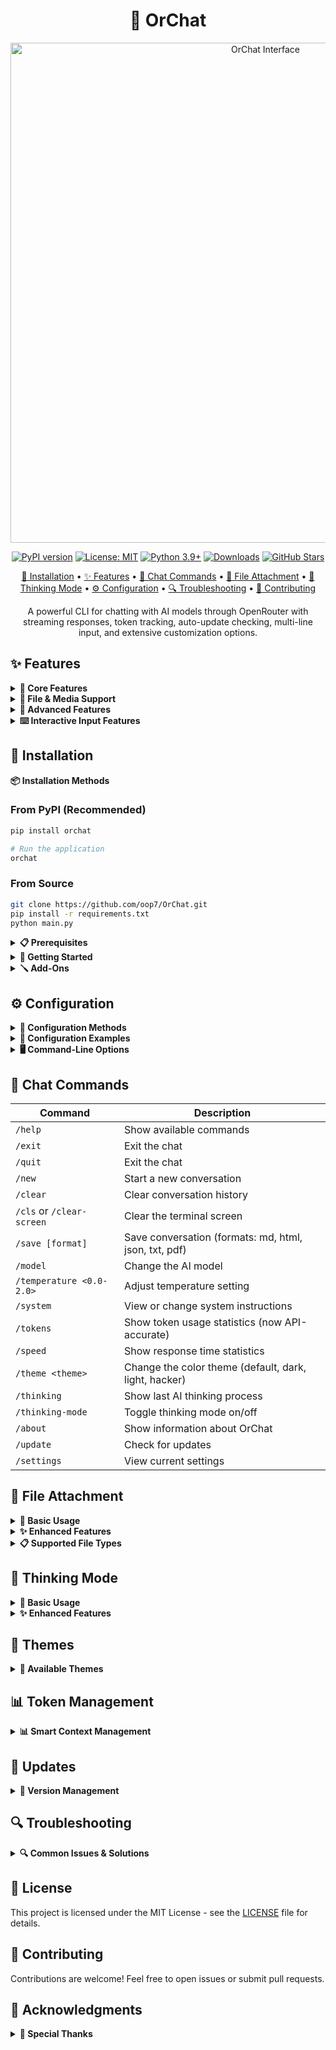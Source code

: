 <div align="center">

# 🤖 OrChat

<img src="https://github.com/user-attachments/assets/df20dccc-8971-414e-9281-74260f05bf44" width="800" alt="OrChat Interface"/>

[![PyPI version](https://img.shields.io/pypi/v/orchat?color=86efac&style=for-the-badge&logo=pypi&logoColor=black)](https://badge.fury.io/py/orchat)
[![License: MIT](https://img.shields.io/badge/License-MIT-10b981?style=for-the-badge&logo=opensource&logoColor=white)](https://opensource.org/licenses/MIT)
[![Python 3.9+](https://img.shields.io/badge/python-3.9+-10b981?style=for-the-badge&logo=python&logoColor=white)](https://www.python.org/downloads/)
[![Downloads](https://img.shields.io/pepy/dt/orchat?color=1f2937&style=for-the-badge&logo=download&logoColor=white)](https://pepy.tech/project/orchat)
[![GitHub Stars](https://img.shields.io/github/stars/oop7/OrChat?color=86efac&style=for-the-badge&logo=github&logoColor=black)](https://github.com/oop7/OrChat/stargazers)

[🚀 Installation](#installation) • [✨ Features](#features) • [💬 Chat Commands](#chat-commands) • [📁 File Attachment](#file-attachment) • [🧠 Thinking Mode](#thinking-mode) • [⚙️ Configuration](#configuration) • [🔍 Troubleshooting](#troubleshooting) • [🤝 Contributing](#contributing)

A powerful CLI for chatting with AI models through OpenRouter with streaming responses, token tracking, auto-update checking, multi-line input, and extensive customization options.

</div>


<a id="features"></a>
## ✨ Features

<details>
<summary><strong>🔗 Core Features</strong></summary>

- **Universal Model Access**: Connect to any AI model available on OpenRouter with dynamic model retrieval
- **Interactive Chat**: Enjoy a smooth conversation experience with real-time streaming responses
- **Rich Markdown Rendering**: View formatted text, code blocks, tables and more directly in your terminal
- **Performance Analytics**: Track token usage, response times, and total cost for efficiency monitoring (now with accurate API-based token counting)
- **Command Auto-completion**: Enhanced user experience with intelligent command suggestions and prompt history navigation
- **Prompt History Navigation**: Use ↑/↓ arrow keys to navigate through previous prompts and Ctrl+R for history search
- **Pricing Display**: Real-time pricing information displayed during active chat sessions
- **Auto-Update System**: Automatic update checking at startup with pip integration
- **Multi-line Input Support**: Compose multi-paragraph messages with `Esc+Enter` and visual feedback

</details>

<details>
<summary><strong>📎 File & Media Support</strong></summary>

- **Smart File Picker**: Attach files anywhere in your message using `#` (e.g., `analyze #myfile.py`)
- **Interactive File Browser**: Browse files with icons, sizes, and directory navigation in a popup interface
- **Multimodal Support**: Share images and various file types with compatible AI models
- **Enhanced File Processing**: Improved file attachment with better error handling and path support

</details>

<details>
<summary><strong>🧠 Advanced Features</strong></summary>

- **Smart Thinking Mode**: See the AI's reasoning process with compatible models
- **Multiple Export Formats**: Save conversations as Markdown, HTML, JSON, TXT, or PDF
- **Smart Context Management**: Automatically manages conversation history to stay within token limits
- **Customizable Themes**: Choose from different visual themes for your terminal

</details>

<details>
<summary><strong>⌨️ Interactive Input Features</strong></summary>

- **Multi-line Input**: Use `Esc+Enter` to toggle multi-line mode, with status indicator and seamless toggling
- **Command History Navigation**: Press ↑/↓ arrow keys to cycle through previous prompts and commands
- **History Search**: Use Ctrl+R to search through your prompt history with keywords
- **Automatic Command Completion**: Start typing "/" and command suggestions appear instantly - no Tab key needed!
- **Auto-Suggest from History**: Previous commands and prompts appear as grey suggestions as you type
- **Intelligent File Picker**: Use `#` anywhere in your message for file selection with auto-completion and browser popup

**💡 How Auto-Completion Works:**
- Type `/` → All available commands appear automatically
- Type `/c` → Filters to commands starting with 'c' (clear, cls, clear-screen, etc.)
- Type `/temp` → Shows `/temperature` command
- Type `/think` → Shows `/thinking` and `/thinking-mode` commands
- No Tab key required - completions appear as you type!

**💡 How File Picker Works:**
- Type `#` anywhere in your message to open the file picker
- Choose files interactively (with icons for file types)
- Insert filenames naturally into your prompt, e.g., `examine #test.py and check for errors`
- File picker works anywhere in your message, not just at the beginning

</details>

<a id="installation"></a>
## 🚀 Installation

<summary><strong>📦 Installation Methods</strong></summary>

### From PyPI (Recommended)

```bash
pip install orchat
```
```bash
# Run the application
orchat
```

### From Source

```bash
git clone https://github.com/oop7/OrChat.git
pip install -r requirements.txt
python main.py
```

</details>

</details>

<details>
<summary><strong>📋 Prerequisites</strong></summary>

- Python 3.7 or higher
- An OpenRouter API key (get one at [OpenRouter.ai](https://openrouter.ai))
- Required packages: in `requirements.txt`

</details>

<details>
<summary><strong>🏁 Getting Started</strong></summary>

1. Install OrChat using one of the methods above
2. Run the setup wizard
   - if you follow from source PyPI:
     ```bash
     orchat --setup
     ```
   - if you follow from source method:
     ```bash
     python main.py --setup
     ```
3. Enter your OpenRouter API key when prompted
4. Select your preferred AI model and configure settings
5. Start chatting!

</details>

<details>
<summary><strong>🪛 Add-Ons</strong></summary>

### FZF fuzzy search (Enhanced Model Selection)

1. Install fzf and pyfzf

   - Install pyfzf
     ```bash
     pip install pyfzf
     ```
   - Fzf can be downloaded from https://github.com/junegunn/fzf?tab=readme-ov-file#installation

2. Ensure fzf is in your path
3. From now on, the model selection will use fzf for powerful fuzzy search and filtering capabilities!

**Note**: If fzf is not installed, OrChat will automatically fall back to standard model selection.

</details>

<a id="configuration"></a>
## ⚙️ Configuration

<details>
<summary><strong>🔧 Configuration Methods</strong></summary>

OrChat can be configured in multiple ways:

1. **Setup Wizard**: Run `python main.py --setup` for interactive configuration
2. **Config File**: Edit the `config.ini` file in the application directory
3. **Environment Variables**: Create a `.env` file with your configuration
4. **System Environment Variables**: Set environment variables directly in your system (recommended for security)

**Enhanced Environment Support**: OrChat now supports system/user environment variables, removing the strict requirement for `.env` files.

</details>

<details>
<summary><strong>📄 Configuration Examples</strong></summary>

Example `.env` file:

```
OPENROUTER_API_KEY=your_api_key_here
```

Example `config.ini` structure:

```ini
[API]
OPENROUTER_API_KEY = your_api_key_here

[SETTINGS]
MODEL = anthropic/claude-3-opus
TEMPERATURE = 0.7
SYSTEM_INSTRUCTIONS = You are a helpful AI assistant.
THEME = default
MAX_TOKENS = 8000
AUTOSAVE_INTERVAL = 300
STREAMING = True
THINKING_MODE = False
```

</details>

<details>
<summary><strong>🖥️ Command-Line Options</strong></summary>

- `--setup`: Run the setup wizard
- `--model MODEL`: Specify the model to use (e.g., `--model "anthropic/claude-3-opus"`)
- `--task {creative,coding,analysis,chat}`: Optimize for a specific task type
- `--image PATH`: Analyze an image file

</details>

<a id="chat-commands"></a>
## 💬 Chat Commands

| Command                   | Description                                           |
| ------------------------- | ----------------------------------------------------- |
| `/help`                   | Show available commands                               |
| `/exit`                   | Exit the chat                                         |
| `/quit`                   | Exit the chat                                         |
| `/new`                    | Start a new conversation                              |
| `/clear`                  | Clear conversation history                            |
| `/cls` or `/clear-screen` | Clear the terminal screen                             |
| `/save [format]`          | Save conversation (formats: md, html, json, txt, pdf) |
| `/model`                  | Change the AI model                                   |
| `/temperature <0.0-2.0>`  | Adjust temperature setting                            |
| `/system`                 | View or change system instructions                    |
| `/tokens`                 | Show token usage statistics (now API-accurate)        |
| `/speed`                  | Show response time statistics                         |
| `/theme <theme>`          | Change the color theme (default, dark, light, hacker) |
| `/thinking`               | Show last AI thinking process                         |
| `/thinking-mode`          | Toggle thinking mode on/off                           |
| `/about`                  | Show information about OrChat                         |
| `/update`                 | Check for updates                                     |
| `/settings`               | View current settings                                 |

<a id="file-attachment"></a>
## 📁 File Attachment

<details>
<summary><strong>📎 Basic Usage</strong></summary>

Attach files naturally in your messages using the smart file picker:

```
analyze #path/to/your/file.ext for issues
examine #script.py and explain its logic
```
- Use `#` anywhere in your message to open the file picker popup

</details>

<details>
<summary><strong>✨ Enhanced Features</strong></summary>

- **Intelligent File Picker**: Auto-completion, icons, file sizes, and directory navigation
- **Quoted Path Support**: Handles file paths with spaces using quotes
- **Better Error Handling**: Improved error messages and usage examples
- **File Preview**: Shows file metadata and preview before processing
- **Security Validation**: Built-in file size and type validation (10MB limit)

</details>

<details>
<summary><strong>📋 Supported File Types</strong></summary>

- **Images**: JPG, PNG, GIF, WEBP, BMP (displayed visually with multimodal models)
- **Code Files**: Python, JavaScript, Java, C++, TypeScript, Swift, etc. (with syntax highlighting)
- **Text Documents**: TXT, MD, CSV (full content displayed)
- **Data Files**: JSON, XML (displayed with formatting)
- **Web Files**: HTML, CSS (formatted display)
- **Archives**: ZIP, TAR, GZ, RAR (basic metadata support)

</details>

<a id="thinking-mode"></a>
## 🧠 Thinking Mode

<details>
<summary><strong>🎯 Basic Usage</strong></summary>

OrChat can display the AI's reasoning process with enhanced thinking mode:

```
/thinking-mode       # Toggle thinking mode on/off
/thinking            # Show the most recent thinking process
```

This feature allows you to see how the AI approached your question before giving its final answer. **Auto Thinking Mode** automatically enables this feature when you select models with reasoning support.

</details>

<details>
<summary><strong>✨ Enhanced Features</strong></summary>

- **Improved Detection**: Better extraction of thinking content from model responses
- **Model Compatibility**: Automatic handling of models that don't support thinking mode
- **Visual Indicators**: Clear status indicators showing if thinking mode is enabled
- **Flexible Setup**: Option to enable/disable during model selection

</details>

## 🎨 Themes

<details>
<summary><strong>🎨 Available Themes</strong></summary>

Change the visual appearance with the `/theme` command:

- **default**: Blue user, green assistant
- **dark**: Cyan user, magenta assistant
- **light**: Blue user, green assistant with lighter colors
- **hacker**: Matrix-inspired green text on black

</details>

## 📊 Token Management

<details>
<summary><strong>📊 Smart Context Management</strong></summary>

OrChat intelligently manages conversation context to keep within token limits:

- Automatically trims old messages when approaching limits
- Displays comprehensive token usage statistics including total tokens and cost tracking
- Shows real-time pricing information during active sessions
- Displays total cost tracking across conversations
- Allows manual clearing of context with `/clear`

</details>

## 🔄 Updates

<details>
<summary><strong>🔄 Version Management</strong></summary>

Check for updates with the `/update` command to see if a newer version is available.

</details>



<a id="troubleshooting"></a>
## 🔍 Troubleshooting

<details>
<summary><strong>🔍 Common Issues & Solutions</strong></summary>

- **API Key Issues**: Ensure your OpenRouter API key is correctly set in config.ini, .env file, or system environment variables. OrChat will prompt for re-entry if an incorrect key is detected
- **Insufficient Account Credit**: If you receive a 402 error, check your OpenRouter account balance and add funds as needed
- **File Path Problems**: When using `/attach` or `/upload`, use quotes for paths with spaces and ensure correct path format for your OS
- **Model Compatibility**: Some features like thinking mode only work with specific models
- **Command Usage**: Remember that `/upload` and `/attach` can be used anywhere in your message for flexibility

</details>

## 📝 License

This project is licensed under the MIT License - see the [LICENSE](LICENSE) file for details.

<a id="contributing"></a>
## 🤝 Contributing

Contributions are welcome! Feel free to open issues or submit pull requests.

## 🙏 Acknowledgments

<details>
<summary><strong>🙏 Special Thanks</strong></summary>

- [OpenRouter](https://openrouter.ai/) for providing unified API access to AI models
- [Rich](https://github.com/Textualize/rich) for the beautiful terminal interface
- All contributors and users who provide feedback and help improve OrChat

</details>

